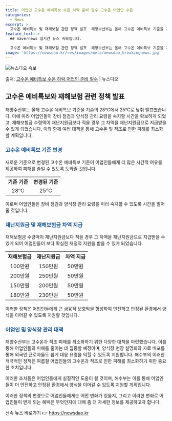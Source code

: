 ```yaml
---
title: 어업인 고수온 예비특보 수온 하락 준비 필수 고수온 어업인 수온
categories:
  - News
excerpt: >
  고수온 예비특보 및 재해보험 관련 정책 발표  해양수산부는 올해 고수온 예비특보 기준을 기존의 수온 28℃에…
feature_text: >
  ## navernews 실시간 뉴스 속보입니다.

  고수온 예비특보 및 재해보험 관련 정책 발표  해양수산부는 올해 고수온 예비특보 기준을 기존의 수온 28℃에…
image: 'https://newsdao.kr/res/images/meta/newsdao_breakingnews.jpg'
---
```


![뉴스다오 속보](https://newsdao.kr/res/images/meta/newsdao_breakingnews.jpg)

<p>출처: <a href="https://newsdao.kr/4144" rel="dofollow">고수온 예비특보 수온 하락 어업인 준비 필수</a> | 뉴스다오</p>

<h2 data-ke-size="size26">고수온 예비특보와 재해보험 관련 정책 발표</h2>
해양수산부는 올해 고수온 예비특보 기준을 기존의 28℃에서 25℃로 낮춰 발표했습니다. 이에 따라 어업인들이 장비 점검과 양식장 관리 요령을 숙지할 시간을 확보하게 되었고, 재해보험금 수령액이 재난지원금보다 적을 경우 그 차액을 재난지원금으로 지급받을 수 있게 되었습니다. 이와 함께 여러 대책을 통해 고수온 및 적조로 인한 피해를 최소화할 계획입니다.

<h3><b><span style="color: #1a5490;">고수온 예비특보 기준 변경</span></b></h3>
새로운 기준으로 변경된 고수온 예비특보 기준이 어업인들에게 더 많은 시간적 여유를 제공하여 피해를 줄일 수 있도록 도와줄 것입니다.

<table>
  <tr>
    <td style="text-align: center; height: 17px;"><b>기존 기준</b></td>
    <td style="text-align: center; height: 17px;"><b>변경된 기준</b></td>
  </tr>
  <tr>
    <td style="text-align: center; height: 17px;">28℃</td>
    <td style="text-align: center; height: 17px;">25℃</td>
  </tr>
</table>

이로써 어업인들은 장비 점검과 양식장 관리 요령을 미리 숙지할 수 있도록 시간을 벌어줄 것입니다.

<h3><b><span style="color: #1a5490;">재난지원금 및 재해보험금 차액 지급</span></b></h3>
재해보험금 수령액이 재난지원금보다 적을 경우 그 차액을 재난지원금으로 지급받을 수 있게 되어 어업인들이 보다 확실한 재정적 지원을 받을 수 있게 되었습니다.

<table>
  <tr>
    <td style="text-align: center; height: 17px;"><b>재해보험금</b></td>
    <td style="text-align: center; height: 17px;"><b>재난지원금</b></td>
    <td style="text-align: center; height: 17px;"><b>차액 지급</b></td>
  </tr>
  <tr>
    <td style="text-align: center; height: 17px;">100만원</td>
    <td style="text-align: center; height: 17px;">150만원</td>
    <td style="text-align: center; height: 17px;">50만원</td>
  </tr>
  <tr>
    <td style="text-align: center; height: 17px;">200만원</td>
    <td style="text-align: center; height: 17px;">250만원</td>
    <td style="text-align: center; height: 17px;">50만원</td>
  </tr>
  <tr>
    <td style="text-align: center; height: 17px;">150만원</td>
    <td style="text-align: center; height: 17px;">200만원</td>
    <td style="text-align: center; height: 17px;">50만원</td>
  </tr>
  <tr>
    <td style="text-align: center; height: 17px;">180만원</td>
    <td style="text-align: center; height: 17px;">230만원</td>
    <td style="text-align: center; height: 17px;">50만원</td>
  </tr>
</table>

이러한 정책은 어업인들에게 큰 금융적 보호막을 형성하여 안전하고 안정된 환경에서 양식을 이어갈 수 있도록 지원할 것입니다.

<h3><b><span style="color: #1a5490;">어업인 및 양식장 관리 대책</span></b></h3>
해양수산부는 고수온과 적조 피해를 최소화하기 위한 다양한 대책을 마련했습니다. 이를 통해 어업인들의 피해를 줄이는 데 집중할 예정이며, 양식장 현장 설명회와 자료 배포를 통해 외국인 근로자들도 쉽게 대응 요령을 익힐 수 있도록 지원합니다. 해수부의 이러한 적극적인 정책은 여름철 어업인들의 고수온과 적조로 인한 피해를 최소화하기 위한 중요한 조치입니다.

이러한 조치들은 어업인들에게 실질적인 도움이 될 것이며, 해수부는 이를 통해 어업인들이 더 안전하고 안정된 환경에서 양식을 이어갈 수 있도록 지원할 계획입니다. 

이러한 정책의 변경으로 어업인들에게는 어떤 변화가 있을지, 그리고 이러한 변화로 어업인들이 받게 되는 혜택은 무엇인지에 대해 좀 더 자세한 정보를 제공하고자 합니다. <p data-ke-size="size16"></p> 

신속 뉴스 바로가기 👉 <a href="https://newsdao.kr" rel="dofollow">https://newsdao.kr</a>


